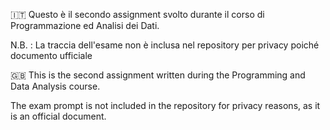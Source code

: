 🇮🇹
Questo è il secondo assignment svolto durante il corso di Programmazione ed Analisi dei Dati.

N.B. : La traccia dell'esame non è inclusa nel repository per privacy poiché documento ufficiale


🇬🇧
This is the second assignment written during the Programming and Data Analysis course.

The exam prompt is not included in the repository for privacy reasons, as it is an official document.
